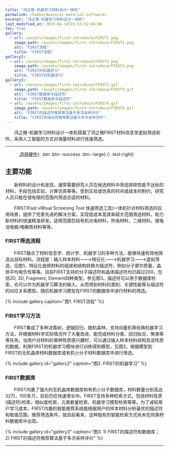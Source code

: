 ```yaml
---
title: "鸿之微-机器学习材料设计一体机"
permalink: /hzwhardware/ai-material-software/
excerpt: "鸿之微-机器学习材料设计一体机"
last_modified_at: 2019-04-18T15:53:52-04:00
toc: true
gallery:
  - url: /assets/images/first-introduce/FIRST1.png
    image_path: /assets/images/first-introduce/FIRST1.png
    alt: "FIRST流程"
    title: "FIRST流程"
gallery2:
  - url: /assets/images/first-introduce/FIRST2.png
    image_path: /assets/images/first-introduce/FIRST2.png
    alt: "FIRST的机器学习"
    title: "FIRST的机器学习"
gallery3:
  - url: /assets/images/first-introduce/FIRST3.gif
    image_path: /assets/images/first-introduce/FIRST3.gif
    alt: "FIRST数据库与描述符"
    title: "FIRST数据库与描述符"
  - url: /assets/images/first-introduce/FIRST4.gif
    image_path: /assets/images/first-introduce/FIRST4.gif
    alt: "FIRST的描述符推荐算法基于多次采样评价"
    title: "FIRST的描述符推荐算法基于多次采样评价"
---
```


&emsp;&emsp;鸿之微-机器学习材料设计一体机搭载了鸿之微FIRST材料信息学虚拟筛选软件，采用人工智能的方式对海量材料进行快速筛选。

---

&emsp;&emsp;&emsp;[<i class="fas fa-shopping-cart"></i> 选择硬件](/hzwhardware/ai-material-hardware/){: .btn .btn--success .btn--large}
{: .text-right}

## 主要功能

&emsp;&emsp;新材料的设计和发现，通常需要研究人员在候选材料中筛选排除性能不达标的材料，手段包括实验，计算仿真等等。受到实验或仿真的时间或成本的制约，研究人员只能在很有限的范围内筛选合适的材料。

&emsp;&emsp;FIRST(Fast vIRtual Screening Tool 快速筛选工具)一体机针对材料筛选的应用场景，提供了完善先进的解决方案，实现低成本高效率超大范围筛选材料，助力新材料的快速精准研发。适用范围包括有机光电材料，热电材料，二维材料，锂电池电极/电解质材料等等。

### FIRST筛选流程

&emsp;&emsp;FIRST融合了材料信息学、统计学、机器学习的多种方法，能够快速有效地筛选出目标材料。流程是：输入样本材料--->特征化--->机器学习--->虚拟筛选，见图1。特征化是把材料的组成和结构转换为描述符，例如分子摩尔质量，晶体平均电负性等等。目前FIRST支持的分子描述符和晶体描述符均已超过200，包括2D, 3D, Fragment, Element四种类型，参见图3。描述符可以用于数据库检索，也可以作为机器学习算法的输入，从而得到材料的类别、关键性能等与描述符的对应关系模型。随后机器学习模型在FIRST的数据库中进行材料的筛选。

{% include gallery caption="图1. FIRST流程" %}

### FIRST学习方法

&emsp;&emsp;FIRST集成了多种决策树，逻辑回归，随机森林，支持向量机等经典机器学习方法，并根据材料学实际情况作了大量改进，能完成材料分类、回归拟合、聚类等等任务。当用户对材料的某种性质感兴趣时，可以通过输入样本材料结构及该性质的数据，利用FIRST的机器学习模块进行训练得到模型，见图2。根据模型到FIRST的无机晶体材料数据库或有机小分子材料数据库中进行筛选。

{% include gallery id="gallery2" caption="图2. FIRST的机器学习" %}


### FIRST数据库

&emsp;&emsp;FIRST内置了强大的无机晶体数据库和有机小分子数据库，材料数量分别高达32万，100多万，目前仍在快速增长中。FIRST支持多种检索方式，包括材料性质(描述符)检索，相似度检索，元素数量检索，机器学习模型检索等等。为了减轻用户学习成本，FIRST内置的智能推荐系统能根据用户的样本材料分析最优的描述符和取值范围，推荐筛选条件。就目前看来，这种独有的智能检索方式尚未在同类材料数据库中出现。

{% include gallery id="gallery3" caption="图3. 1) FIRST的描述符和数据库；2) FIRST的描述符推荐算法基于多次采样评价" %}

---
